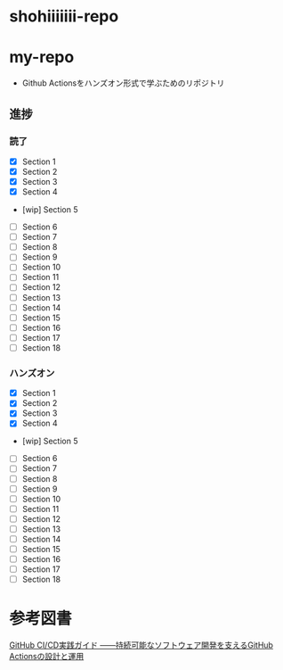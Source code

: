 # shohiiiiiii-repo

# my-repo
- Github Actionsをハンズオン形式で学ぶためのリポジトリ

## 進捗
### 読了
- [x] Section 1
- [x] Section 2
- [x] Section 3
- [x] Section 4
- [wip] Section 5
- [ ] Section 6
- [ ] Section 7
- [ ] Section 8
- [ ] Section 9
- [ ] Section 10
- [ ] Section 11
- [ ] Section 12
- [ ] Section 13
- [ ] Section 14
- [ ] Section 15
- [ ] Section 16
- [ ] Section 17
- [ ] Section 18

### ハンズオン
- [x] Section 1
- [x] Section 2
- [x] Section 3
- [x] Section 4
- [wip] Section 5
- [ ] Section 6
- [ ] Section 7
- [ ] Section 8
- [ ] Section 9
- [ ] Section 10
- [ ] Section 11
- [ ] Section 12
- [ ] Section 13
- [ ] Section 14
- [ ] Section 15
- [ ] Section 16
- [ ] Section 17
- [ ] Section 18

# 参考図書
[GitHub CI/CD実践ガイド ――持続可能なソフトウェア開発を支えるGitHub Actionsの設計と運用](https://gihyo.jp/book/2024/978-4-297-14173-8)
